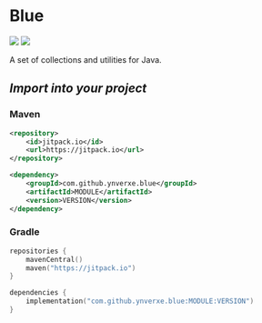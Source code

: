 # Blue 
[![](https://img.shields.io/github/actions/workflow/status/ynverxe/blue/build.yml)](https://github.com/Ynverxe/blue/actions/workflows/build.yml)
[![](https://jitpack.io/v/ynverxe/blue.svg)](https://jitpack.io/#ynverxe/blue)

A set of collections and utilities for Java.

## _Import into your project_

### Maven
```xml
<repository>
    <id>jitpack.io</id>
    <url>https://jitpack.io</url>
</repository>
```
```xml
<dependency>
    <groupId>com.github.ynverxe.blue</groupId>
    <artifactId>MODULE</artifactId>
    <version>VERSION</version>
</dependency>
```

### Gradle

```kotlin
repositories {
    mavenCentral()
    maven("https://jitpack.io")
}

dependencies {
    implementation("com.github.ynverxe.blue:MODULE:VERSION")    
}
```
